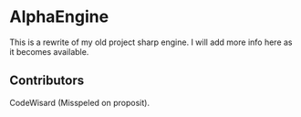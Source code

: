 # AlphaEngine
This is a rewrite of my old project sharp engine.
I will add more info here as it becomes available.

## Contributors
CodeWisard (Misspeled on proposit).

